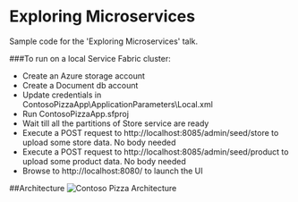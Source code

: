 # Exploring Microservices
Sample code for the 'Exploring Microservices' talk.

###To run on a local Service Fabric cluster:
- Create an Azure storage account
- Create a Document db account
- Update credentials in ContosoPizzaApp\ApplicationParameters\Local.xml
- Run ContosoPizzaApp.sfproj
- Wait till all the partitions of Store service are ready
- Execute a POST request to http://localhost:8085/admin/seed/store to upload some store data. No body needed
- Execute a POST request to http://localhost:8085/admin/seed/product to upload some product data. No body needed
- Browse to http://localhost:8080/ to launch the UI

##Architecture
![Contoso Pizza Architecture](https://30store.blob.core.windows.net:443/public/ContosoPizza.png "Contoso Pizza Architecture")
